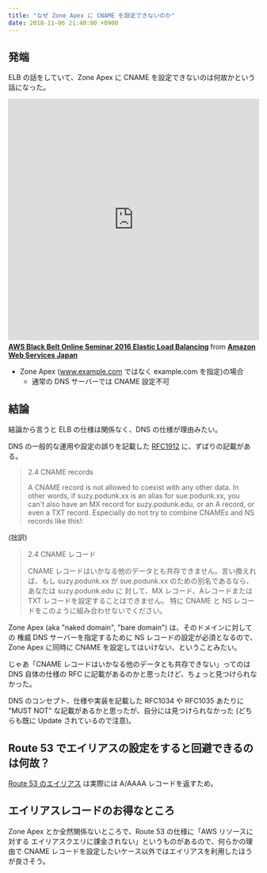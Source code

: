 ```yaml
---
title: "なぜ Zone Apex に CNAME を設定できないのか"
date: 2018-11-06 21:40:00 +0900
---
```


## 発端

ELB の話をしていて、Zone Apex に CNAME を設定できないのは何故かという話になった。

<iframe src="http://www.slideshare.net/slideshow/embed_code/key/sm3ZFfLpee1hxt?startSlide=19" width="595" height="485" frameborder="0" marginwidth="0" marginheight="0" scrolling="no" style="border:1px solid #CCC; border-width:1px; margin-bottom:5px; max-width: 100%;" allowfullscreen> </iframe> <div style="margin-bottom:5px"> <strong> <a href="//www.slideshare.net/AmazonWebServicesJapan/aws-black-belt-online-seminar-2016-elastic-load-balancing" title="AWS Black Belt Online Seminar 2016 Elastic Load Balancing" target="_blank">AWS Black Belt Online Seminar 2016 Elastic Load Balancing</a> </strong> from <strong><a href="//www.slideshare.net/AmazonWebServicesJapan" target="_blank">Amazon Web Services Japan</a></strong> </div>

* Zone Apex (www.example.com ではなく example.com を指定)の場合
    - 通常の DNS サーバーでは CNAME 設定不可

## 結論

結論から言うと ELB の仕様は関係なく、DNS の仕様が理由みたい。

DNS の一般的な運用や設定の誤りを記載した [RFC1912](rfc1912) に、ずばりの記載がある。

> 2.4 CNAME records
>
> A CNAME record is not allowed to coexist with any other data.  In
> other words, if suzy.podunk.xx is an alias for sue.podunk.xx, you
> can't also have an MX record for suzy.podunk.edu, or an A record, or
> even a TXT record.  Especially do not try to combine CNAMEs and NS
> records like this!:

(拙訳)
> 2.4 CNAME レコード
>
> CNAME レコードはいかなる他のデータとも共存できません。言い換えれば、もし
> suzy.podunk.xx が sue.podunk.xx のための別名であるなら、あなたは suzy.podunk.edu に
> 対して、MX レコード、Aレコードまたは TXT レコードを設定することはできません。
> 特に CNAME と NS レコードをこのように組み合わせないでください。

Zone Apex (aka "naked domain", "bare domain") は、そのドメインに対しての
権威 DNS サーバーを指定するために NS レコードの設定が必須となるので、
Zone Apex に同時に CNAME を設定してはいけない、ということみたい。

じゃあ「CNAME レコードはいかなる他のデータとも共存できない」ってのは
DNS 自体の仕様の RFC に記載があるのかと思ったけど、ちょっと見つけられなかった。

DNS のコンセプト、仕様や実装を記載した RFC1034 や RFC1035 あたりに
"MUST NOT" な記載があるかと思ったが、自分には見つけられなかった
(どちらも既に Update されているので注意)。

## Route 53 でエイリアスの設定をすると回避できるのは何故？

[Route 53 のエイリアス](alias) は実際には A/AAAA レコードを返すため。

## エイリアスレコードのお得なところ

Zone Apex とか全然関係ないところで、Route 53 の仕様に「AWS リソースに対する
エイリアスクエリに課金されない」というものがあるので、何らかの理由で
CNAME レコードを設定したいケース以外ではエイリアスを利用したほうが良さそう。

[rfc1912]: https://tools.ietf.org/html/rfc1912
[alias]: https://docs.aws.amazon.com/ja_jp/Route53/latest/DeveloperGuide/resource-record-sets-choosing-alias-non-alias.html
